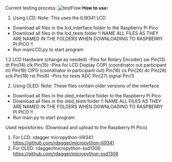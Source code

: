 Current testing process: 
![testFlow]("C:\Users\Kayk7\Pictures\Screenshots\testingFlow.png")
**How to use:**
1. Using LCD:
Note: This uses the ILI9341 LCD
  - Download all files in the lcd_interface folder to the Raspberry Pi Pico
  - Download all files in the lcd_tests folder
  !! NAME ALL FILES AS THEY ARE NAMED IN THE FOLDERS WHEN DOWNLOADING TO RASPBERRY PI PICO !!
  - Run mainLCD.py to start program

1.2 LCD Hardware (change as needed)
-Pins for Rotary Encoder)
  sw Pin(13) 
  dt Pin(14)
  clk Pin(15)
-Pins for LCD Display
  COPI (coordinator out participant in) Pin(19)
  CIPO (coordinator in participant out) Pin(16)
  cs Pin(26)
  dc Pin(28)
  sck Pin(18)
  rst Pin(6)
-Pins for tests
  ADC Pin(27)
  signal Pin(1)

2. Using OLED: 
Note: These files contain older versions of the interface 
  - Download all files in the oled_interface folder to the Raspberry Pi Pico
  - Download all files in the oled_tests folder
  !! NAME ALL FILES AS THEY ARE NAMED IN THE FOLDERS WHEN DOWNLOADING TO RASPBERRY PI PICO !!
  - Run main.py to start program

   
Used repositories: (Download and upload to the Raspberry Pi Pico) 
1. For LCD: rdagger micropython-ili9341: https://github.com/rdagger/micropython-ili9341
2. For OLED: rdagger/micropython-ssd1306: https://github.com/rdagger/micropython-ssd1306
